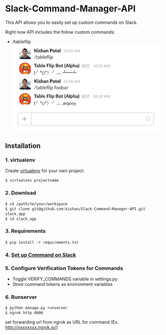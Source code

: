 # Slack-Command-Manager-API

This API allows you to easily set up custom commands on Slack. 

Right now API includes the follow custom commands: 
* /tableflip
![alt text](screenshots/tableflip.png "Description goes here")


## Installation

### 1. virtualenv
Create [virtualenv](http://www.virtualenv.org/) for your own project:
  ```
 $ virtualenv projectname
```
 

### 2. Download

    $ cd /path/to/your/workspace
    $ git clone git@github.com:kishan/Slack-Command-Manager-API.git slack_app
    $ cd slack_app

### 3. Requirements
`$ pip install -r requirements.txt`

### 4. [Set up Command on Slack](https://my.slack.com/services/new/slash-commands)

### 5. Configure Verification Tokens for Commands

* Toggle VERIFY_COMMANDS variable in settings.py
* Store command tokens as environment variables

### 6. Runserver

   ```
  $ python manage.py runserver
  $ ngrok http 8000
```
set forwarding url from ngrok as URL for command (Ex. http://xxxxxxxx.ngrok.io/)
